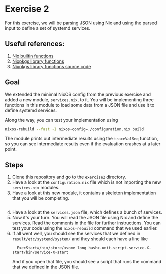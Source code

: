 # Exercise 2
For this exercise, we will be parsing JSON using Nix and using the parsed input to define a set of systemd services.

## Useful references:
1. [Nix builtin functions](https://nixos.org/manual/nix/stable/language/builtins.html)
1. [Nixpkgs library functions](https://nixos.org/manual/nixpkgs/stable/#chap-functions)
1. [Nixpkgs library functions source code](https://github.com/NixOS/nixpkgs/tree/master/lib)

## Goal

We extended the minimal NixOS config from the previous exercise and added a new
module, `services.nix`, to it.
You will be implementing three functions in this module to load some data from
a JSON file and use it to define systemd services.

Along the way, you can test your implementation using
```bash
nixos-rebuild --fast -I nixos-config=./configuration.nix build
```

The module prints out intermediate results using the `traceValSeq` function,
so you can see intermediate results even if the evaluation crashes at a later point.

## Steps

1. Clone this repository and go to the `exercise2` directory.
1. Have a look at the `configuration.nix` file which is not importing the
   new `services.nix` modules.
1. Have a look at this new module, it contains a skeleton implementation that
   you will be completing.
   ```
1. Have a look at the `services.json` file, which defines a bunch of services.
1. Now it's your turn.
   You will read the JSON file using Nix and define the services.
   Read the comments in the file for further instructions.
   You can test your code using the `nixos-rebuild` command that we used earlier.
1. If all went well, you should see the services that we defined in
   `result/etc/systemd/system/` and they should each have a line like
   ```
     ExecStart=/nix/store/<some long hash>-unit-script-service-X-start/bin/service-X-start
   ```
   And if you open that file, you should see a script that runs the command that
   we defined in the JSON file.

